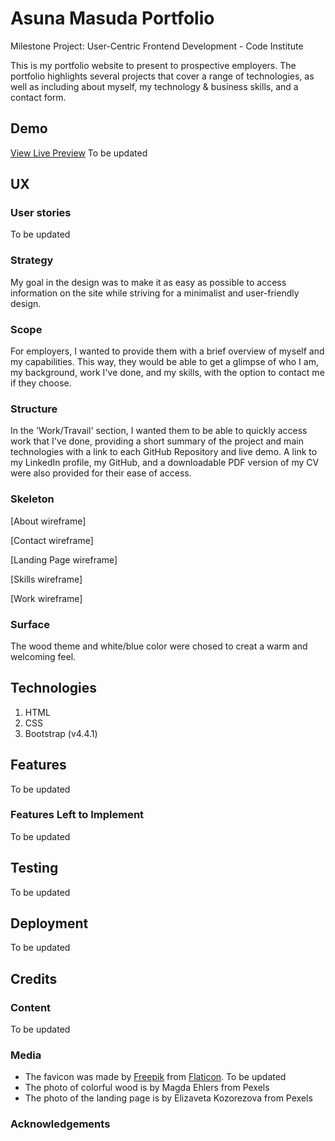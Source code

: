 # Asuna Masuda Portfolio
Milestone Project: User-Centric Frontend Development - Code Institute 

This is my portfolio website to present to prospective employers.
The portfolio highlights several projects that cover a range of technologies, as well as including about myself, my technology & business skills, and a contact form.

## Demo
[View Live Preview](http://)
To be updated

## UX

### User stories
To be updated

### Strategy
My goal in the design was to make it as easy as possible to access information on the site while striving for a minimalist and user-friendly design.

### Scope
For employers, I wanted to provide them with a brief overview of myself and my capabilities. This way, they would be able to get a glimpse of who I am, my background, work I've done, and my skills, with the option to contact me if they choose.

### Structure
In the 'Work/Travail' section, I wanted them to be able to quickly access work that I've done, providing a short summary of the project and main technologies with a link to each GitHub Repository and live demo. A link to my LinkedIn profile, my GitHub, and a downloadable PDF version of my CV were also provided for their ease of access.

### Skeleton
[About wireframe]

[Contact wireframe]

[Landing Page wireframe]

[Skills wireframe]

[Work wireframe]
### Surface
The wood theme and white/blue color were chosed to creat a warm and welcoming feel. 

## Technologies
1. HTML
2. CSS
3. Bootstrap (v4.4.1)


## Features
To be updated

### Features Left to Implement
To be updated

## Testing
To be updated

## Deployment
To be updated

## Credits

### Content
To be updated

### Media
- The favicon was made by [Freepik](https://www.flaticon.com/authors/freepik) from [Flaticon](https://www.flaticon.com/).
To be updated
- The photo of colorful wood is by Magda Ehlers from Pexels 
- The photo of the landing page is by Elizaveta Kozorezova from Pexels

### Acknowledgements
